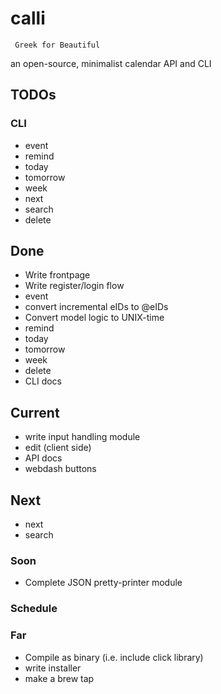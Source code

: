 # calli
`` Greek for Beautiful``

an open-source, minimalist calendar API and CLI

## TODOs

### CLI
- event
- remind
- today
- tomorrow
- week
- next
- search
- delete

## Done
- Write frontpage
- Write register/login flow
- event
- convert incremental eIDs to @eIDs
- Convert model logic to UNIX-time
- remind
- today
- tomorrow
- week
- delete
- CLI docs

## Current
- write input handling module
- edit (client side)
- API docs
- webdash buttons

## Next
- next
- search

### Soon
- Complete JSON pretty-printer module


### Schedule


### Far
- Compile as binary (i.e. include click library)
- write installer
- make a brew tap
